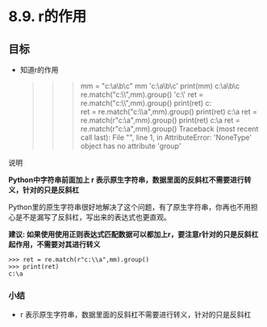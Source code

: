 # 8.9. r的作用

目标
--

* 知道r的作用

  >>> mm = "c:\\a\\b\\c"
  >>> mm
  >>> 'c:\\a\\b\\c'
  >>> print(mm)
  >>> c:\a\b\c
  >>> re.match("c:\\\\",mm).group()
  >>> 'c:\\'
  >>> ret = re.match("c:\\\\",mm).group()
  >>> print(ret)
  >>> c:\
  >>> ret = re.match("c:\\\\a",mm).group()
  >>> print(ret)
  >>> c:\a
  >>> ret = re.match(r"c:\\a",mm).group()
  >>> print(ret)
  >>> c:\a
  >>> ret = re.match(r"c:\a",mm).group()
  >>> Traceback (most recent call last):
  >>> File "<stdin>", line 1, in <module>
  >>> AttributeError: 'NoneType' object has no attribute 'group'
  >>>


说明

**Python中字符串前面加上 r 表示原生字符串，数据里面的反斜杠不需要进行转义，针对的只是反斜杠**

Python里的原生字符串很好地解决了这个问题，有了原生字符串，你再也不用担心是不是漏写了反斜杠，写出来的表达式也更直观。

**建议: 如果使用使用正则表达式匹配数据可以都加上r，要注意r针对的只是反斜杠起作用，不需要对其进行转义**

    >>> ret = re.match(r"c:\\a",mm).group()
    >>> print(ret)
    c:\a


### 小结

*   r 表示原生字符串，数据里面的反斜杠不需要进行转义，针对的只是反斜杠